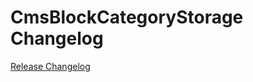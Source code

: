 # CmsBlockCategoryStorage Changelog

[Release Changelog](https://github.com/spryker/CmsBlockCategoryStorage/releases)

